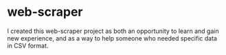 # web-scraper
I created this web-scraper project as both an opportunity to learn and gain new experience, and as a way to help someone who needed specific data in CSV format.

